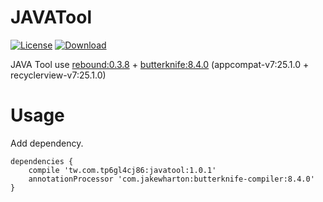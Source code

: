 JAVATool
=========================

[![License](https://img.shields.io/badge/license-Apache%202-green.svg)](https://www.apache.org/licenses/LICENSE-2.0)
[ ![Download](https://api.bintray.com/packages/tp6gl4cj86/maven/javatool/images/download.svg) ](https://bintray.com/tp6gl4cj86/maven/javatool/_latestVersion)

JAVA Tool use <a href="http://facebook.github.io/rebound/">rebound:0.3.8</a> + <a href="http://jakewharton.github.io/butterknife/">butterknife:8.4.0</a> (appcompat-v7:25.1.0 + recyclerview-v7:25.1.0)

# Usage

Add dependency.

```
dependencies {
    compile 'tw.com.tp6gl4cj86:javatool:1.0.1'
    annotationProcessor 'com.jakewharton:butterknife-compiler:8.4.0'
}
```
